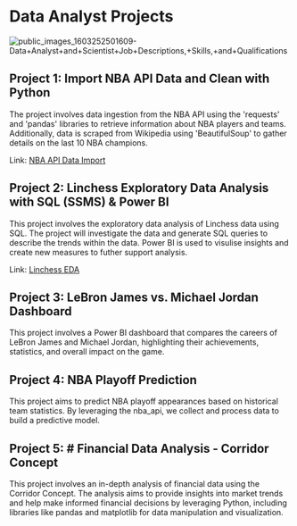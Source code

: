 # Data Analyst Projects
![public_images_1603252501609-Data+Analyst+and+Scientist+Job+Descriptions,+Skills,+and+Qualifications](https://github.com/josephawonusi/Data-Analyst-Projects/assets/147591542/a587e89d-bd3b-4d95-8bed-1bd175820afd)

## Project 1: Import NBA API Data and Clean with Python
The project involves data ingestion from the NBA API using the 'requests' and 'pandas' libraries to retrieve information about NBA players and teams. Additionally, data is scraped from Wikipedia using 'BeautifulSoup' to gather details on the last 10 NBA champions.

Link: [NBA API Data Import](https://github.com/josephawonusi/Data-Analyst-Projects/tree/main/nba_project)

## Project 2: Linchess Exploratory Data Analysis with SQL (SSMS) & Power BI
This project involves the exploratory data analysis of Linchess data using SQL. The project will investigate the data and generate SQL queries to describe the trends within the data. Power BI is used to visulise insights and create new measures to futher support analysis.

Link: [Linchess EDA](https://github.com/josephawonusi/Data-Analyst-Projects/tree/main/Linchess)

## Project 3: LeBron James vs. Michael Jordan Dashboard
This project involves a Power BI dashboard that compares the careers of LeBron James and Michael Jordan, highlighting their achievements, statistics, and overall impact on the game.

## Project 4: NBA Playoff Prediction
This project aims to predict NBA playoff appearances based on historical team statistics. By leveraging the nba_api, we collect and process data to build a predictive model.

## Project 5: # Financial Data Analysis - Corridor Concept
This project involves an in-depth analysis of financial data using the Corridor Concept. The analysis aims to provide insights into market trends and help make informed financial decisions by leveraging Python, including libraries like pandas and matplotlib for data manipulation and visualization.
